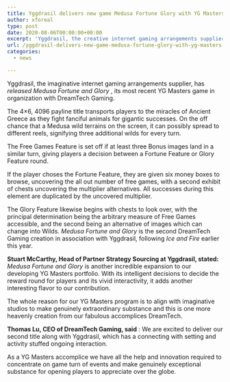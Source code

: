 ```yaml
---
title: Yggdrasil delivers new game Medusa Fortune Glory with YG Masters accomplice DreamTech Gaming
author: xforeal 
type: post
date: 2020-08-06T00:00:00+00:00
excerpt: 'Yggdrasil, the creative internet gaming arrangements supplier, has delivered Medusa Fortune and Glory, its most recent YG Masters game in association with DreamTech Gaming '
url: /yggdrasil-delivers-new-game-medusa-fortune-glory-with-yg-masters-accomplice-dreamtech-gaming/
categories:
  - news

---
```

Yggdrasil, the imaginative internet gaming arrangements supplier, has _released Medusa Fortune and Glory_ , its most recent YG Masters game in organization with DreamTech Gaming. 

The 4&#215;6, 4096 payline title transports players to the miracles of Ancient Greece as they fight fanciful animals for gigantic successes. On the off chance that a Medusa wild terrains on the screen, it can possibly spread to different reels, signifying three additional wilds for every turn. 

The Free Games Feature is set off if at least three Bonus images land in a similar turn, giving players a decision between a Fortune Feature or Glory Feature round. 

If the player choses the Fortune Feature, they are given six money boxes to browse, uncovering the all out number of free games, with a second exhibit of chests uncovering the multiplier alternatives. All successes during this element are duplicated by the uncovered multiplier. 

The Glory Feature likewise begins with chests to look over, with the principal determination being the arbitrary measure of Free Games accessible, and the second being an alternative of images which can change into Wilds. _Medusa Fortune and Glory_ is the second DreamTech Gaming creation in association with Yggdrasil, following _Ice and Fire_ earlier this year. 

**Stuart McCarthy, Head of Partner Strategy Sourcing at Yggdrasil, stated:** _Medusa Fortune and Glory_ is another incredible expansion to our developing YG Masters portfolio. With its intelligent decisions to decide the reward round for players and its vivid interactivity, it adds another interesting flavor to our contribution. 

The whole reason for our YG Masters program is to align with imaginative studios to make genuinely extraordinary substance and this is one more heavenly creation from our fabulous accomplices DreamTech. 

**Thomas Lu, CEO of DreamTech Gaming, said** : We are excited to deliver our second title along with Yggdrasil, which has a connecting with setting and activity stuffed ongoing interaction. 

As a YG Masters accomplice we have all the help and innovation required to concentrate on game turn of events and make genuinely exceptional substance for opening players to appreciate over the globe.